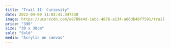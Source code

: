 ```yaml
---
title: "Trail II: Curiosity"
date: 2022-04-09 11:03:41.347338
image: https://ucarecdn.com/e8789e4d-1ebc-4876-a134-a66db46f7591/trail-ii-curiosity.jpg
price: "390"
size: "30 x 30cm"
sold: "Sold"
media: "Acrylic on canvas"
---
```


